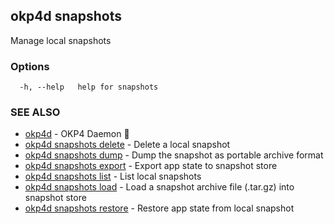 ## okp4d snapshots

Manage local snapshots

### Options

```
  -h, --help   help for snapshots
```

### SEE ALSO

* [okp4d](okp4d.md)	 - OKP4 Daemon 👹
* [okp4d snapshots delete](okp4d_snapshots_delete.md)	 - Delete a local snapshot
* [okp4d snapshots dump](okp4d_snapshots_dump.md)	 - Dump the snapshot as portable archive format
* [okp4d snapshots export](okp4d_snapshots_export.md)	 - Export app state to snapshot store
* [okp4d snapshots list](okp4d_snapshots_list.md)	 - List local snapshots
* [okp4d snapshots load](okp4d_snapshots_load.md)	 - Load a snapshot archive file (.tar.gz) into snapshot store
* [okp4d snapshots restore](okp4d_snapshots_restore.md)	 - Restore app state from local snapshot

